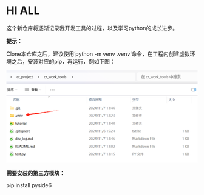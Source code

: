 # HI ALL

这个新仓库将逐渐记录我开发工具的过程，以及学习python的成长进步。



**提示：**

Clone本仓库之后，建议使用’python -m venv .venv‘命令，在工程内创建虚拟环境之后，安装对应的pip，再运行，例如下图：

 <img src="assets/file_structure_demo.png" alt="file_structure_demo" style="zoom:50%;" />

**需要安装的第三方模块：**

pip install pyside6

